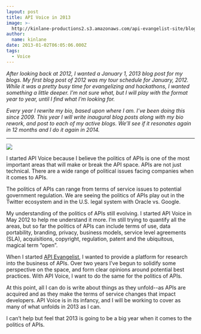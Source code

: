 ```yaml
---
layout: post
title: API Voice in 2013
image: >-
  http://kinlane-productions2.s3.amazonaws.com/api-evangelist-site/blog/Tag-Cloud-API-Voice.png
author:
  name: kinlane
date: 2013-01-02T06:05:06.000Z
tags:
  - Voice
---
```

_After looking back at 2012, I wanted a January 1, 2013 blog post for my blogs. My first blog post of 2012 was my tour schedule for January, 2012. While it was a pretty busy time for evangelizing and hackathons, I wanted something a little deeper. I’m not sure what, but I will play with the format year to year, until I find what I’m looking for._

_Every year I rewrite my bio, based upon where I am. I’ve been doing this since 2009. This year I will write inaugural blog posts along with my bio rework, and post to each of my active blogs. We’ll see if it resonates again in 12 months and I do it again in 2014._

* * *

![](https://s3.amazonaws.com/kinlane-productions2/api-voice/Tag-Cloud-API-Voice.png)

I started API Voice because I believe the politics of APIs is one of the most important areas that will make or break the API space. APIs are not just technical. There are a wide range of political issues facing companies when it comes to APIs.

The politics of APIs can range from terms of service issues to potential government regulation. We are seeing the politics of APIs play out in the Twitter ecosystem and in the U.S. legal system with Oracle vs. Google.

My understanding of the politics of APIs still evolving. I started API Voice in May 2012 to help me understand it more. I’m still trying to quantify all the areas, but so far the politics of APIs can include terms of use, data portability, branding, privacy, business models, service level agreements (SLA), acquisitions, copyright, regulation, patent and the ubiquitous, magical term “open”.

When I started [API Evangelist](http://apievangelist.com "API Evangelist"), I wanted to provide a platform for research into the business of APIs. Over two years I’ve begun to solidify some perspective on the space, and form clear opinions around potential best practices. With API Voice, I want to do the same for the politics of APIs.

At this point, all I can do is write about things as they unfold--as APIs are acquired and as they make the terms of service changes that impact developers. API Voice is in its infancy, and I will be working to cover as many of what unfolds in 2013 as I can.

I can’t help but feel that 2013 is going to be a big year when it comes to the politics of APIs.